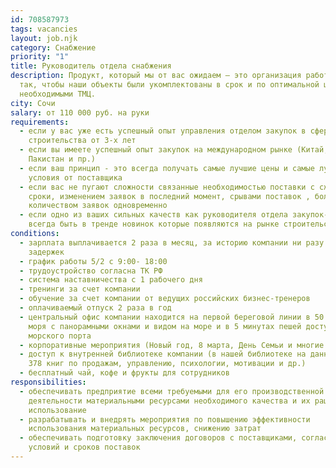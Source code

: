 ```yaml
---
id: 708587973
tags: vacancies
layout: job.njk
category: Снабжение
priority: "1"
title: Руководитель отдела снабжения
description: Продукт, который мы от вас ожидаем — это организация работы отдела
  так, чтобы наши объекты были укомплектованы в срок и по оптимальной цене всеми
  необходимыми ТМЦ.
city: Сочи
salary: от 110 000 руб. на руки
requirements:
  - если у вас уже есть успешный опыт управления отделом закупок в сфере
    строительства от 3-х лет
  - если вы имеете успешный опыт закупок на международном рынке (Китай, Турция,
    Пакистан и пр.)
  - если ваш принцип - это всегда получать самые лучшие цены и самые лучшие
    условия от поставщика
  - если вас не пугают сложности связанные необходимостью поставки с сжатые
    сроки, изменением заявок в последний момент, срывами поставок , большим
    количеством заявок одновременно
  - если одно из ваших сильных качеств как руководителя отдела закупок- это
    всегда быть в тренде новинок которые появляются на рынке строительства
conditions:
  - зарплата выплачивается 2 раза в месяц, за историю компании ни разу не было
    задержек
  - график работы 5/2 с 9:00- 18:00
  - трудоустройство согласна ТК РФ
  - система наставничества с 1 рабочего дня
  - тренинги за счет компании
  - обучение за счет компании от ведущих российских бизнес-тренеров
  - оплачиваемый отпуск 2 раза в год
  - центральный офис компании находится на первой береговой линии в 50 м. от
    моря с панорамными окнами и видом на море и в 5 минутах пешей доступности от
    морского порта
  - корпоративные мероприятия (Новый год, 8 марта, День Семьи и многие другие)
  - доступ к внутренней библиотеке компании (в нашей библиотеке на данный момент
    378 книг по продажам, управлению, психологии, мотивации и др.)
  - бесплатный чай, кофе и фрукты для сотрудников
responsibilities:
  - обеспечивать предприятие всеми требуемыми для его производственной
    деятельности материальными ресурсами необходимого качества и их рациональное
    использование
  - разрабатывать и внедрять мероприятия по повышению эффективности
    использования материальных ресурсов, снижению затрат
  - обеспечивать подготовку заключения договоров с поставщиками, согласование
    условий и сроков поставок
---
```

